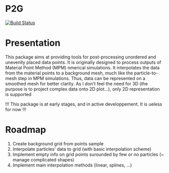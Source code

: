 # P2G

[![Build Status](https://github.com/atpellet/P2G.jl/actions/workflows/CI.yml/badge.svg?branch=main)](https://github.com/atpellet/P2G.jl/actions/workflows/CI.yml?query=branch%3Amain)


# Presentation

This package aims at providing tools for post-processing unordered and unevenlly placed data points. It is originally designed to process outputs of Material Point Method (MPM) nmerical simulations. It interpolates the data from the material points to a background mesh, much like the particle-to-mesh step in MPM simulations. Thus, data can be represented on a smoothed mesh for better clarity.
As I don't feel the need for 3D (the purpose is to project complex data onto 2D plot...), only 2D representation is supported

!!! This package is at early stages, and in active developpement. It is ueless for now !!!

# Roadmap

1. Create background grid from points sample
2. Interpolate particles' data to grid (with basic interpolation scheme)
3. Implement empty info on grid points surounded by few or no particles (~ manage complicated shapes)
4. Implement main interpolation methods (linear, splines, ...)

